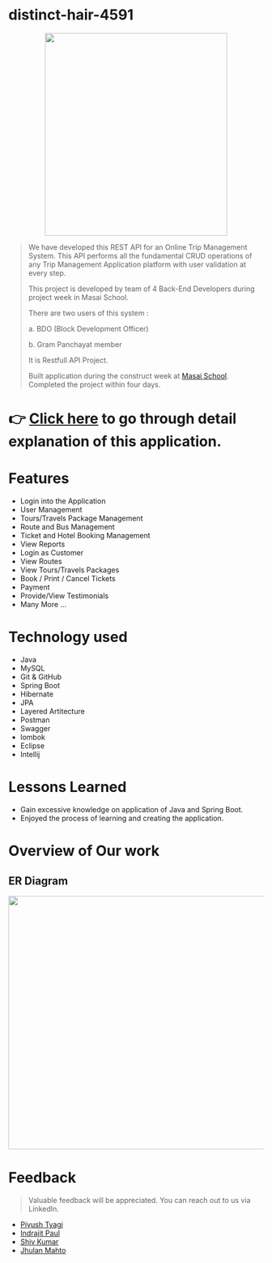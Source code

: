 # distinct-hair-4591

<p align="center">
  <img width="360" height="400" src="https://github.com/piyush1856/cheerful-notebook-6741/blob/main/assets/manrega%20(2).jpg?raw=true">
</p>

> We have developed this REST API for an Online Trip Management System. This API performs all the fundamental CRUD operations of any Trip Management Application platform with user validation at every step.
> 
> This project is developed by team of 4 Back-End Developers during project week in Masai School.
>
>There are two users of this system : 
> 
> a. BDO (Block Development Officer) 
>
> b. Gram Panchayat member
>
> It is Restfull API Project.
>
> Built application during the construct week at [Masai School](https://masaischool.com/). Completed the project within four days.
# 👉 [Click here](https://drive.google.com/file/d/1FeXkv7gNIABD_09mI0kZw80buA1UO6EJ/view?usp=sharing) to go through detail explanation of this application.

# Features 

- Login into the Application
- User Management
- Tours/Travels Package Management
- Route and Bus Management
- Ticket  and Hotel Booking Management
- View Reports 
- Login as Customer
- View Routes 
- View  Tours/Travels  Packages
- Book / Print / Cancel  Tickets
- Payment  
- Provide/View Testimonials 
- Many More ...




# Technology used 

- Java
- MySQL
- Git & GitHub
- Spring Boot
- Hibernate
- JPA
- Layered Artitecture
- Postman
- Swagger
- lombok
- Eclipse
- Intellij

# Lessons Learned

- Gain excessive knowledge on application of Java and Spring Boot.
- Enjoyed the process of learning and creating the application.

# Overview of Our work 
## **ER Diagram**

<p align="center">
  <img width="800" height="500" src="https://github.com/piyush1856/cheerful-notebook-6741/blob/main/assets/Database%20ER%20diagram%20MGNREGA.jpeg?raw=true">
</p>


# Feedback
> Valuable feedback will be appreciated.
> You can reach out to us via LinkedIn.


- [Piyush Tyagi](https://www.linkedin.com/in/piyush-tyagi-308930246/)
- [Indrajit Paul](https://www.linkedin.com/in/indrajitpaul1996/)
- [Shiv Kumar](https://www.linkedin.com/in/shiv-kumar-355a83216/)
- [Jhulan Mahto](https://www.linkedin.com/in/jhulan-mahato/)




